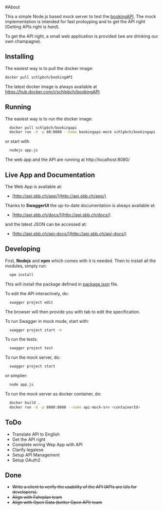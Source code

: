 #About

This a simple Node.js based mock server to test the [bookingAPI](api/swagger/swagger.yaml). The mock implementation is intended for fast protoyping and to get the API right (Getting APIs right is *hard*).

To get the API right, a small web application is provided (we are drinking our own champagne).

## Installing
The easiest way is to pull the docker image:

```bash
docker pull schlpbch/bookingAPI
```
The latest docker image is always available at https://hub.docker.com/r/schlpbch/bookingAPI.

## Running
The easiest way is to run the docker image:

```bash
  docker pull schlpbch/bookingapi
  docker run -d -p 80:8080 --name bookingapi-mock schlpbch/bookingapi
```

or start with

```bash
  nodejs app.js
```
The web app and the API are running at http://localhost:8080/

## Live App and Documentation

The Web App is available at:

- [http://api.sbb.ch/app/](http://api.sbb.ch/app/)

Thanks to **SwaggerUI** the up-to-date documentation is always available at:

- [http://api.sbb.ch/docs/](http://api.sbb.ch/docs/)

and the latest JSON can be accessed at:

- [http://api.sbb.ch/api-docs/](http://api.sbb.ch/api-docs/)


## Developing
First, **Nodejs** and **npm** which comes with it is needed. Then to install all the modules, simply run:

```bash
  npm install
```

This will install the package defined in [package.json](package.json) file.

To edit the API interactively, do:

```bash
  swagger project edit
```

The browser will then provide you with tab to edit the specification.

To run Swagger in mock mode, start with:


```bash
  swagger project start -m
```

To run the tests:


```bash
  swagger project test
```

To run the *mock* server, do:


```bash
  swagger project start
```

or simplier:

```bash
  node app.js
```

To run the *mock* server as docker container, do:

```bash
  docker build .
  docker run -d -p 8080:8080 --name api-mock-srv <containerId>
```

## ToDo
- Translate API to English
- Get the API right
- Complete wiring Wep App with API
- Clarify legalese
- Setup API Management
- Setup OAuth2

## Done
- <del>Write a client to verify the usability of the API (APIs are UIs for developers).</del>
- <del>Align with Fahrplan team</del>
- <del>Align with Open Data (better Open API) team<del>

